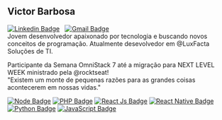 ## Victor Barbosa
[![Linkedin Badge](https://img.shields.io/badge/-Victor%20Hugo-ff8219?style=flat-square&logo=Linkedin&logoColor=white&link=https://www.linkedin.com/in/victor-hugo-p-b11739115/)](https://www.linkedin.com/in/victor-hugo-p-b11739115/) &nbsp;
[![Gmail Badge](https://img.shields.io/badge/-victorhugoraj@gmail.com-ff8219?style=flat-square&logo=Gmail&logoColor=white&link=mailto:victorhugoraj@gmail.com)](mailto:victorhugoraj@gmail.com)<br>
Jovem desenvolvedor apaixonado por tecnologia e buscando novos conceitos de programação. 
Atualmente desevolvedor em @LuxFacta Soluções de TI.

Participante da Semana OmniStack 7 até a migração para NEXT LEVEL WEEK ministrado pela @rocktseat!
<br>
"Existem um monte de pequenas razões para as grandes coisas acontecerem em nossas vidas."<br>

[![Node Badge](https://img.shields.io/badge/-PHP-ff8219?style=flat-square&logo=node&logoColor=white&link=https://www.linkedin.com/in/victor-hugo-p-b11739115/)](https://www.linkedin.com/in/victor-hugo-p-b11739115/)
[![PHP Badge](https://img.shields.io/badge/-Node%20Js-ff8219?style=flat-square&logo=node&logoColor=white&link=https://www.linkedin.com/in/victor-hugo-p-b11739115/)](https://www.linkedin.com/in/victor-hugo-p-b11739115/) 
[![React Js Badge](https://img.shields.io/badge/-React%20Js-ff8219?style=flat-square&logo=react&logoColor=white&link=https://www.linkedin.com/in/victor-hugo-p-b11739115/)](https://www.linkedin.com/in/victor-hugo-p-b11739115/) 
[![React Native Badge](https://img.shields.io/badge/-React%20Native-ff8219?style=flat-square&logo=react&logoColor=white&link=https://www.linkedin.com/in/victor-hugo-p-b11739115/)](https://www.linkedin.com/in/victor-hugo-p-b11739115/) 
[![Python Badge](https://img.shields.io/badge/-Python-ff8219?style=flat-square&logo=python&logoColor=white&link=https://www.linkedin.com/in/victor-hugo-p-b11739115/)](https://www.linkedin.com/in/victor-hugo-p-b11739115/) 
[![JavaScript Badge](https://img.shields.io/badge/-Python-ff8219?style=flat-square&logo=javascript&logoColor=white&link=https://www.linkedin.com/in/victor-hugo-p-b11739115/)](https://www.linkedin.com/in/victor-hugo-p-b11739115/) 
